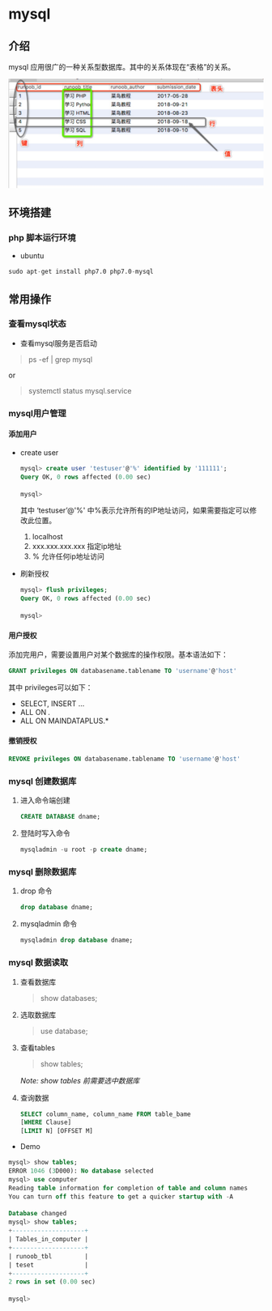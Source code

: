# mysql

## 介绍

mysql 应用很广的一种关系型数据库。其中的关系体现在“表格”的关系。

![avater](./src/img/mysql-1.jpg)

## 环境搭建

### php 脚本运行环境

* ubuntu

```s
sudo apt-get install php7.0 php7.0-mysql
```

## 常用操作

### 查看mysql状态

* 查看mysql服务是否启动

> ps -ef | grep mysql

or

> systemctl status mysql.service

### mysql用户管理

#### 添加用户

* create user

  ```sql
  mysql> create user 'testuser'@'%' identified by '111111';
  Query OK, 0 rows affected (0.00 sec)
  
  mysql>
  ```

  其中 ‘testuser’@'%' 中%表示允许所有的IP地址访问，如果需要指定可以修改此位置。

  1. localhost
  2. xxx.xxx.xxx.xxx 指定ip地址
  3. % 允许任何ip地址访问

* 刷新授权

  ```sql
  mysql> flush privileges;
  Query OK, 0 rows affected (0.00 sec)
  
  mysql>
  ```

#### 用户授权

添加完用户，需要设置用户对某个数据库的操作权限。基本语法如下：  

```sql
GRANT privileges ON databasename.tablename TO 'username'@'host'
```

其中 privileges可以如下：

* SELECT, INSERT ...
* ALL ON *.*
* ALL ON MAINDATAPLUS.*

#### 撤销授权

```sql
REVOKE privileges ON databasename.tablename TO 'username'@'host'
```

### mysql 创建数据库

1. 进入命令端创建

    ```sql
    CREATE DATABASE dname;
    ```

2. 登陆时写入命令

    ```sql
    mysqladmin -u root -p create dname;
    ```

### mysql 删除数据库 

1. drop 命令

    ```sql
    drop database dname;
    ```

2. mysqladmin 命令

    ```sql
    mysqladmin drop database dname;
    ```

### mysql 数据读取

1. 查看数据库
   > show databases;
2. 选取数据库
   > use database;
3. 查看tables
   > show tables;  

    *Note: show tables 前需要选中数据库*
4. 查询数据

    ```sql
    SELECT column_name, column_name FROM table_bame
    [WHERE Clause]
    [LIMIT N] [OFFSET M]
    ```

* Demo
```sql
mysql> show tables;
ERROR 1046 (3D000): No database selected
mysql> use computer
Reading table information for completion of table and column names
You can turn off this feature to get a quicker startup with -A

Database changed
mysql> show tables;
+--------------------+
| Tables_in_computer |
+--------------------+
| runoob_tbl         |
| teset              |
+--------------------+
2 rows in set (0.00 sec)

mysql>
```